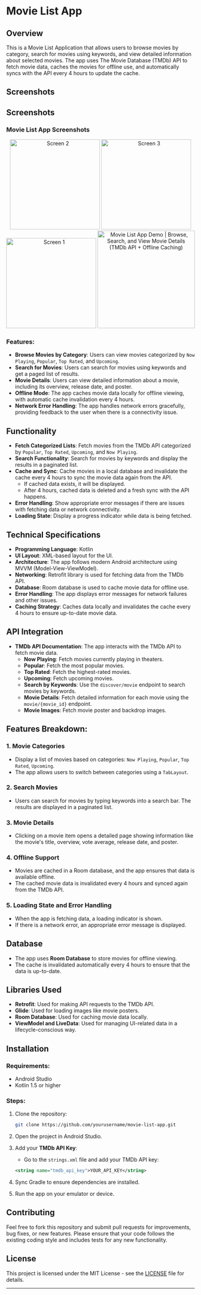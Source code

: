 # Movie List App

## Overview
This is a Movie List Application that allows users to browse movies by category, search for movies using keywords, and view detailed information about selected movies. The app uses The Movie Database (TMDb) API to fetch movie data, caches the movies for offline use, and automatically syncs with the API every 4 hours to update the cache.

## Screenshots


## Screenshots

### Movie List App Screenshots

<p align="center">
  <img src="https://i.ibb.co/dKQGj8v/screen2.png" alt="Screen 2" width="240"/>
  <img src="https://i.ibb.co/SK7ddGf/screen3.png" alt="Screen 3" width="240"/>
  <img src="https://i.ibb.co/SXfXjtY/secreen1.png" alt="Screen 1" width="240"/>
  <img src="https://i.makeagif.com/media/11-17-2024/ZBl4-z.gif" alt="Movie List App Demo | Browse, Search, and View Movie Details (TMDb API + Offline Caching)" width="260"/>

</p>

### Features:
- **Browse Movies by Category**: Users can view movies categorized by `Now Playing`, `Popular`, `Top Rated`, and `Upcoming`.
- **Search for Movies**: Users can search for movies using keywords and get a paged list of results.
- **Movie Details**: Users can view detailed information about a movie, including its overview, release date, and poster.
- **Offline Mode**: The app caches movie data locally for offline viewing, with automatic cache invalidation every 4 hours.
- **Network Error Handling**: The app handles network errors gracefully, providing feedback to the user when there is a connectivity issue.

## Functionality
- **Fetch Categorized Lists**: Fetch movies from the TMDb API categorized by `Popular`, `Top Rated`, `Upcoming`, and `Now Playing`.
- **Search Functionality**: Search for movies by keywords and display the results in a paginated list.
- **Cache and Sync**: Cache movies in a local database and invalidate the cache every 4 hours to sync the movie data again from the API.
  - If cached data exists, it will be displayed.
  - After 4 hours, cached data is deleted and a fresh sync with the API happens.
- **Error Handling**: Show appropriate error messages if there are issues with fetching data or network connectivity.
- **Loading State**: Display a progress indicator while data is being fetched.

## Technical Specifications
- **Programming Language**: Kotlin
- **UI Layout**: XML-based layout for the UI.
- **Architecture**: The app follows modern Android architecture using MVVM (Model-View-ViewModel).
- **Networking**: Retrofit library is used for fetching data from the TMDb API.
- **Database**: Room database is used to cache movie data for offline use.
- **Error Handling**: The app displays error messages for network failures and other issues.
- **Caching Strategy**: Caches data locally and invalidates the cache every 4 hours to ensure up-to-date movie data.

## API Integration
- **TMDb API Documentation**: The app interacts with the TMDb API to fetch movie data.
  - **Now Playing**: Fetch movies currently playing in theaters.
  - **Popular**: Fetch the most popular movies.
  - **Top Rated**: Fetch the highest-rated movies.
  - **Upcoming**: Fetch upcoming movies.
  - **Search by Keywords**: Use the `discover/movie` endpoint to search movies by keywords.
  - **Movie Details**: Fetch detailed information for each movie using the `movie/{movie_id}` endpoint.
  - **Movie Images**: Fetch movie poster and backdrop images.

## Features Breakdown:
### 1. **Movie Categories**
- Display a list of movies based on categories: `Now Playing`, `Popular`, `Top Rated`, `Upcoming`.
- The app allows users to switch between categories using a `TabLayout`.

### 2. **Search Movies**
- Users can search for movies by typing keywords into a search bar. The results are displayed in a paginated list.

### 3. **Movie Details**
- Clicking on a movie item opens a detailed page showing information like the movie's title, overview, vote average, release date, and poster.

### 4. **Offline Support**
- Movies are cached in a Room database, and the app ensures that data is available offline.
- The cached movie data is invalidated every 4 hours and synced again from the TMDb API.

### 5. **Loading State and Error Handling**
- When the app is fetching data, a loading indicator is shown.
- If there is a network error, an appropriate error message is displayed.

## Database
- The app uses **Room Database** to store movies for offline viewing.
- The cache is invalidated automatically every 4 hours to ensure that the data is up-to-date.

## Libraries Used
- **Retrofit**: Used for making API requests to the TMDb API.
- **Glide**: Used for loading images like movie posters.
- **Room Database**: Used for caching movie data locally.
- **ViewModel and LiveData**: Used for managing UI-related data in a lifecycle-conscious way.

## Installation

### Requirements:
- Android Studio
- Kotlin 1.5 or higher

### Steps:
1. Clone the repository:
   ```bash
   git clone https://github.com/yourusername/movie-list-app.git
   ```

2. Open the project in Android Studio.

3. Add your **TMDb API Key**:
   - Go to the `strings.xml` file and add your TMDb API key:
   ```xml
   <string name="tmdb_api_key">YOUR_API_KEY</string>
   ```

4. Sync Gradle to ensure dependencies are installed.

5. Run the app on your emulator or device.



## Contributing
Feel free to fork this repository and submit pull requests for improvements, bug fixes, or new features. Please ensure that your code follows the existing coding style and includes tests for any new functionality.

## License
This project is licensed under the MIT License - see the [LICENSE](LICENSE) file for details.

---
